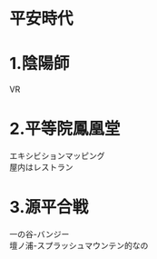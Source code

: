 # 平安時代

# 1.陰陽師<br>
VR<br>
# 2.平等院鳳凰堂<br>
エキシビションマッピング<br>
屋内はレストラン<br>
# 3.源平合戦<br>
一の谷-バンジー<br>
壇ノ浦-スプラッシュマウンテン的なの<br>
